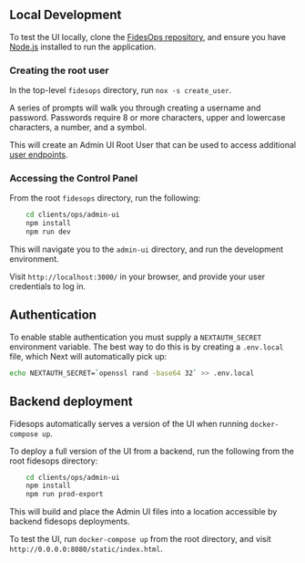 
## Local Development

To test the UI locally, clone the [FidesOps repository](https://github.com/ethyca/fidesops/), and ensure you have [Node.js](https://nodejs.org/en/download/) installed to run the application.

### Creating the root user

In the top-level `fidesops` directory, run `nox -s create_user`.

A series of prompts will walk you through creating a username and password. Passwords require 8 or more characters, upper and lowercase characters, a number, and a symbol.

This will create an Admin UI Root User that can be used to access additional [user endpoints](#managing-users).

### Accessing the Control Panel

From the root `fidesops` directory, run the following:

``` sh
    cd clients/ops/admin-ui
    npm install
    npm run dev
```

This will navigate you to the `admin-ui` directory, and run the development environment.

Visit `http://localhost:3000/` in your browser, and provide your user credentials to log in.

## Authentication

To enable stable authentication you must supply a `NEXTAUTH_SECRET` environment
variable. The best way to do this is by creating a `.env.local` file, which Next
will automatically pick up:

```bash
echo NEXTAUTH_SECRET=`openssl rand -base64 32` >> .env.local
```

## Backend deployment

Fidesops automatically serves a version of the UI when running `docker-compose up`.

To deploy a full version of the UI from a backend, run the following from the root fidesops directory:

```sh
    cd clients/ops/admin-ui
    npm install
    npm run prod-export
```

This will build and place the Admin UI files into a location accessible by backend fidesops deployments.

To test the UI, run `docker-compose up` from the root directory, and visit `http://0.0.0.0:8080/static/index.html`.
